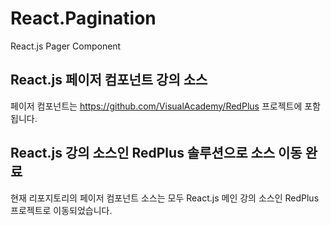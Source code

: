 # React.Pagination
React.js Pager Component

## React.js 페이저 컴포넌트 강의 소스

페이저 컴포넌트는 https://github.com/VisualAcademy/RedPlus 프로젝트에 포함됩니다.

## React.js 강의 소스인 RedPlus 솔루션으로 소스 이동 완료

현재 리포지토리의 페이저 컴포넌트 소스는 모두 React.js 메인 강의 소스인 RedPlus 프로젝트로 이동되었습니다.
